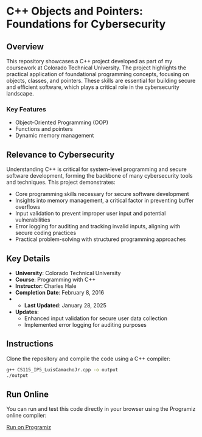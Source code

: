 # C++ Objects and Pointers: Foundations for Cybersecurity

## Overview

This repository showcases a C++ project developed as part of my coursework at Colorado Technical University. The project highlights the practical application of foundational programming concepts, focusing on objects, classes, and pointers. These skills are essential for building secure and efficient software, which plays a critical role in the cybersecurity landscape.

### Key Features

- Object-Oriented Programming (OOP)
- Functions and pointers
- Dynamic memory management

## Relevance to Cybersecurity
Understanding C++ is critical for system-level programming and secure software development, forming the backbone of many cybersecurity tools and techniques. This project demonstrates:
- Core programming skills necessary for secure software development
- Insights into memory management, a critical factor in preventing buffer overflows
- Input validation to prevent improper user input and potential vulnerabilities
- Error logging for auditing and tracking invalid inputs, aligning with secure coding practices
- Practical problem-solving with structured programming approaches

## Key Details

- **University**: Colorado Technical University
- **Course**: Programming with C++
- **Instructor**: Charles Hale
- **Completion Date**: February 8, 2016
- - **Last Updated**: January 28, 2025
- **Updates**:
  - Enhanced input validation for secure user data collection
  - Implemented error logging for auditing purposes

## Instructions

Clone the repository and compile the code using a C++ compiler:

```bash
g++ CS115_IP5_LuisCamachoJr.cpp -o output
./output
```

## Run Online

You can run and test this code directly in your browser using the Programiz online compiler:

[Run on Programiz](https://www.programiz.com/online-compiler/11UkcadNsRTm8)
